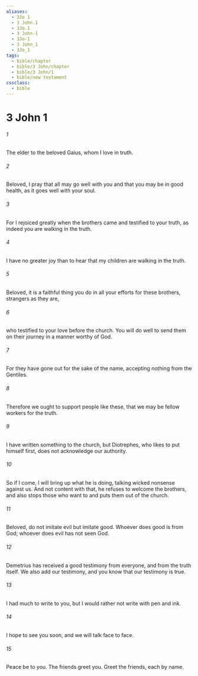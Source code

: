 ```yaml
---
aliases:
  - 3Jo 1
  - 3 John.1
  - 3Jo.1
  - 3 John-1
  - 3Jo-1
  - 3 John_1
  - 3Jo_1
tags:
  - bible/chapter
  - bible/3 John/chapter
  - bible/3 John/1
  - bible/new testament
cssclass:
  - bible
---
```


# 3 John 1

###### 1
The elder to the beloved Gaius, whom I love in truth.
###### 2
Beloved, I pray that all may go well with you and that you may be in good health, as it goes well with your soul.
###### 3
For I rejoiced greatly when the brothers came and testified to your truth, as indeed you are walking in the truth.
###### 4
I have no greater joy than to hear that my children are walking in the truth.
###### 5
Beloved, it is a faithful thing you do in all your efforts for these brothers, strangers as they are,
###### 6
who testified to your love before the church. You will do well to send them on their journey in a manner worthy of God.
###### 7
For they have gone out for the sake of the name, accepting nothing from the Gentiles.
###### 8
Therefore we ought to support people like these, that we may be fellow workers for the truth.
###### 9
I have written something to the church, but Diotrephes, who likes to put himself first, does not acknowledge our authority.
###### 10
So if I come, I will bring up what he is doing, talking wicked nonsense against us. And not content with that, he refuses to welcome the brothers, and also stops those who want to and puts them out of the church.
###### 11
Beloved, do not imitate evil but imitate good. Whoever does good is from God; whoever does evil has not seen God.
###### 12
Demetrius has received a good testimony from everyone, and from the truth itself. We also add our testimony, and you know that our testimony is true.
###### 13
I had much to write to you, but I would rather not write with pen and ink.
###### 14
I hope to see you soon, and we will talk face to face.
###### 15
Peace be to you. The friends greet you. Greet the friends, each by name.


